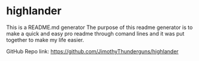 # highlander
This is a README.md generator
The purpose of this readme generator is to make a quick and easy pro readme through comand lines and it was put together to make my life easier. 

GitHub Repo link: 
https://github.com/JimothyThunderguns/highlander
